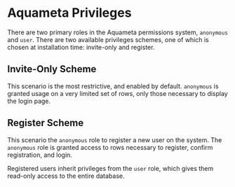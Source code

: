 Aquameta Privileges
===================

There are two primary roles in the Aquameta permissions system, `anonymous` and
`user`.  There are two available privileges schemes, one of which is chosen at
installation time:  invite-only and register.

## Invite-Only Scheme ##

This scenario is the most restrictive, and enabled by default.  `anonymous` is
granted usage on a very limited set of rows, only those necessary to display
the login page.

## Register Scheme ##

This scenario the `anonymous` role to register a new user on the system.  The
`anonymous` role is granted access to rows necessary to register, confirm
registration, and login.

Registered users inherit privileges from the `user` role, which gives them
read-only access to the entire database.

